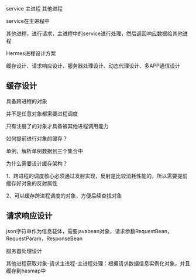 service  主进程 其他进程

service在主进程中



其他进程，进行请求，主进程中的service进行处理，然后返回响应数据给其他进程



Hermes进程设计方案

缓存设计、请求响应设计、服务器处理设计、动态代理设计、多APP通信设计



## 缓存设计

具备跨进程的对象

并不是任意对象都需要进程调度

只有注册了的对象才具备被其他进程调用能力

如何提前进行对象的缓存？

单例，解析单例数据到三个集合中

为什么需要设计缓存架构？

1、跨进程的调度核心必须通过发射实现，反射是比较消耗性能的，所以需要提前缓存好对象的反射属性

2、可以缓存跨进程调度的对象，方便后续查找对象



## 请求响应设计

json字符串作为信息载体，需要javabean对象，请求参数RequestBean，RequestParam，ResponseBean



服务器处理设计



其他进程获取对象-请求主进程-主进程处理：根据请求数据信息实例化对象，并且缓存到hasmap中

